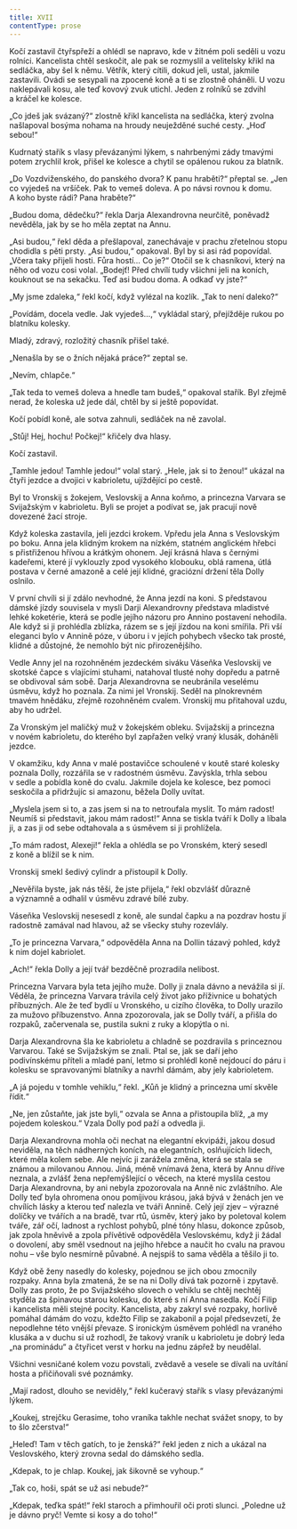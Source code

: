 ```yaml
---
title: XVII
contentType: prose
---
```


<section>

Kočí zastavil čtyřspřeží a ohlédl se napravo, kde v žitném poli seděli u vozu rolníci. Kancelista chtěl seskočit, ale pak se rozmyslil a velitelsky křikl na sedláčka, aby šel k němu. Větřík, který cítili, dokud jeli, ustal, jakmile zastavili. Ovádi se sesypali na zpocené koně a ti se zlostně oháněli. U vozu naklepávali kosu, ale teď kovový zvuk utichl. Jeden z rolníků se zdvihl a kráčel ke kolesce.

„Co jdeš jak svázaný?“ zlostně křikl kancelista na sedláčka, který zvolna našlapoval bosýma nohama na hroudy neuježděné suché cesty. „Hoď sebou!“

Kudrnatý stařík s vlasy převázanými lýkem, s nahrbenými zády tmavými potem zrychlil krok, přišel ke kolesce a chytil se opálenou rukou za blatník.

„Do Vozdviženského, do panského dvora? K panu hraběti?“ přeptal se. „Jen co vyjedeš na vršíček. Pak to vemeš doleva. A po návsi rovnou k domu. A koho byste rádi? Pana hraběte?“

„Budou doma, dědečku?“ řekla Darja Alexandrovna neurčitě, poněvadž nevěděla, jak by se ho měla zeptat na Annu.

„Asi budou,“ řekl děda a přešlapoval, zanechávaje v prachu zřetelnou stopu chodidla s pěti prsty. „Asi budou,“ opakoval. Byl by si asi rád popovídal. „Včera taky přijeli hosti. Fůra hostí… Co je?“ Otočil se k chasníkovi, který na něho od vozu cosi volal. „Bodejť! Před chvílí tudy všichni jeli na koních, kouknout se na sekačku. Teď asi budou doma. A odkaď vy jste?“

„My jsme zdaleka,“ řekl kočí, když vylézal na kozlík. „Tak to není daleko?“

„Povídám, docela vedle. Jak vyjedeš…,“ vykládal starý, přejížděje rukou po blatníku kolesky.

Mladý, zdravý, rozložitý chasník přišel také.

„Nenašla by se o žních nějaká práce?“ zeptal se.

„Nevím, chlapče.“

„Tak teda to vemeš doleva a hnedle tam budeš,“ opakoval stařík. Byl zřejmě nerad, že koleska už jede dál, chtěl by si ještě popovídat.

Kočí pobídl koně, ale sotva zahnuli, sedláček na ně zavolal.

„Stůj! Hej, hochu! Počkej!“ křičely dva hlasy.

Kočí zastavil.

„Tamhle jedou! Tamhle jedou!“ volal starý. „Hele, jak si to ženou!“ ukázal na čtyři jezdce a dvojici v kabrioletu, ujíždějící po cestě.

Byl to Vronskij s žokejem, Veslovskij a Anna koňmo, a princezna Varvara se Svijažským v kabrioletu. Byli se projet a podívat se, jak pracují nově dovezené žací stroje.

Když koleska zastavila, jeli jezdci krokem. Vpředu jela Anna s Veslovským po boku. Anna jela klidným krokem na nízkém, statném anglickém hřebci s přistřiženou hřívou a krátkým ohonem. Její krásná hlava s černými kadeřemi, které jí vyklouzly zpod vysokého klobouku, oblá ramena, útlá postava v černé amazoně a celé její klidné, graciózní držení těla Dolly oslnilo.

V první chvíli si jí zdálo nevhodné, že Anna jezdí na koni. S představou dámské jízdy souvisela v mysli Darji Alexandrovny představa mladistvé lehké koketérie, která se podle jejího názoru pro Annino postavení nehodila. Ale když si ji prohlédla zblízka, rázem se s její jízdou na koni smířila. Při vší eleganci bylo v Annině póze, v úboru i v jejích pohybech všecko tak prosté, klidné a důstojné, že nemohlo být nic přirozenějšího.

Vedle Anny jel na rozohněném jezdeckém siváku Váseňka Veslovskij ve skotské čapce s vlajícími stuhami, natahoval tlusté nohy dopředu a patrně se obdivoval sám sobě. Darja Alexandrovna se neubránila veselému úsměvu, když ho poznala. Za nimi jel Vronskij. Seděl na plnokrevném tmavém hnědáku, zřejmě rozohněném cvalem. Vronskij mu přitahoval uzdu, aby ho udržel.

Za Vronským jel maličký muž v žokejském obleku. Svijažskij a princezna v novém kabrioletu, do kterého byl zapřažen velký vraný klusák, doháněli jezdce.

V okamžiku, kdy Anna v malé postavičce schoulené v koutě staré kolesky poznala Dolly, rozzářila se v radostném úsměvu. Zavýskla, trhla sebou v sedle a pobídla koně do cvalu. Jakmile dojela ke kolesce, bez pomoci seskočila a přidržujíc si amazonu, běžela Dolly uvítat.

„Myslela jsem si to, a zas jsem si na to netroufala myslit. To mám radost! Neumíš si představit, jakou mám radost!“ Anna se tiskla tváří k Dolly a líbala ji, a zas ji od sebe odtahovala a s úsměvem si ji prohlížela.

„To mám radost, Alexeji!“ řekla a ohlédla se po Vronském, který sesedl z koně a blížil se k nim.

Vronskij smekl šedivý cylindr a přistoupil k Dolly.

„Nevěřila byste, jak nás těší, že jste přijela,“ řekl obzvlášť důrazně a významně a odhalil v úsměvu zdravé bílé zuby.

Váseňka Veslovskij nesesedl z koně, ale sundal čapku a na pozdrav hostu jí radostně zamával nad hlavou, až se všecky stuhy rozevlály.

„To je princezna Varvara,“ odpověděla Anna na Dollin tázavý pohled, když k nim dojel kabriolet.

„Ach!“ řekla Dolly a její tvář bezděčně prozradila nelibost.

Princezna Varvara byla teta jejího muže. Dolly ji znala dávno a nevážila si jí. Věděla, že princezna Varvara trávila celý život jako příživnice u bohatých příbuzných. Ale že teď bydlí u Vronského, u cizího člověka, to Dolly urazilo za mužovo příbuzenstvo. Anna zpozorovala, jak se Dolly tváří, a přišla do rozpaků, začervenala se, pustila sukni z ruky a klopýtla o ni.

Darja Alexandrovna šla ke kabrioletu a chladně se pozdravila s princeznou Varvarou. Také se Svijažským se znali. Ptal se, jak se daří jeho podivínskému příteli a mladé paní, letmo si prohlédl koně nejdoucí do páru i kolesku se spravovanými blatníky a navrhl dámám, aby jely kabrioletem.

„A já pojedu v tomhle vehiklu,“ řekl. „Kůň je klidný a princezna umí skvěle řídit.“

„Ne, jen zůstaňte, jak jste byli,“ ozvala se Anna a přistoupila blíž, „a my pojedem koleskou.“ Vzala Dolly pod paží a odvedla ji.

Darja Alexandrovna mohla oči nechat na elegantní ekvipáži, jakou dosud neviděla, na těch nádherných koních, na elegantních, oslňujících lidech, které měla kolem sebe. Ale nejvíc ji zarážela změna, která se stala se známou a milovanou Annou. Jiná, méně vnímavá žena, která by Annu dříve neznala, a zvlášť žena nepřemýšlející o věcech, na které myslila cestou Darja Alexandrovna, by ani nebyla zpozorovala na Anně nic zvláštního. Ale Dolly teď byla ohromena onou pomíjivou krásou, jaká bývá v ženách jen ve chvílích lásky a kterou teď nalezla ve tváři Annině. Celý její zjev – výrazné dolíčky ve tvářích a na bradě, tvar rtů, úsměv, který jako by poletoval kolem tváře, zář očí, ladnost a rychlost pohybů, plné tóny hlasu, dokonce způsob, jak zpola hněvivě a zpola přívětivě odpověděla Veslovskému, když ji žádal o dovolení, aby směl vsednout na jejího hřebce a naučit ho cvalu na pravou nohu – vše bylo nesmírně půvabné. A nejspíš to sama věděla a těšilo ji to.

Když obě ženy nasedly do kolesky, pojednou se jich obou zmocnily rozpaky. Anna byla zmatená, že se na ni Dolly dívá tak pozorně i zpytavě. Dolly zas proto, že po Svijažského slovech o vehiklu se chtěj nechtěj styděla za špinavou starou kolesku, do které s ní Anna nasedla. Kočí Filip i kancelista měli stejné pocity. Kancelista, aby zakryl své rozpaky, horlivě pomáhal dámám do vozu, kdežto Filip se zakabonil a pojal předsevzetí, že nepodlehne této vnější převaze. S ironickým úsměvem pohlédl na vraného klusáka a v duchu si už rozhodl, že takový vraník u kabrioletu je dobrý leda „na prominádu“ a čtyřicet verst v horku na jednu zápřež by neudělal.

Všichni vesničané kolem vozu povstali, zvědavě a vesele se dívali na uvítání hosta a přičiňovali své poznámky.

„Mají radost, dlouho se neviděly,“ řekl kučeravý stařík s vlasy převázanými lýkem.

„Koukej, strejčku Gerasime, toho vraníka takhle nechat svážet snopy, to by to šlo zčerstva!“

„Heleď! Tam v těch gatích, to je ženská?“ řekl jeden z nich a ukázal na Veslovského, který zrovna sedal do dámského sedla.

„Kdepak, to je chlap. Koukej, jak šikovně se vyhoup.“

„Tak co, hoši, spát se už asi nebude?“

„Kdepak, teďka spát!“ řekl staroch a přimhouřil oči proti slunci. „Poledne už je dávno pryč! Vemte si kosy a do toho!“

</section>
